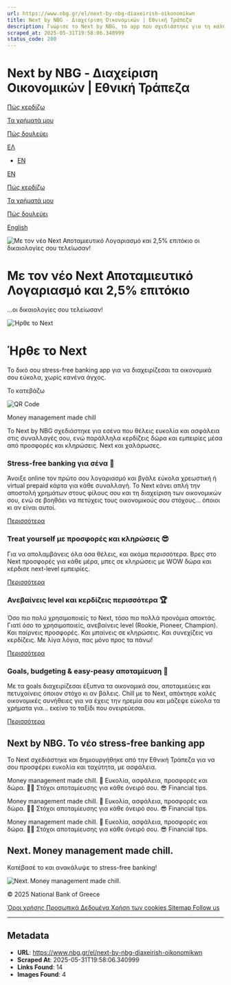 ```yaml
---
url: https://www.nbg.gr/el/next-by-nbg-diaxeirish-oikonomikwn
title: Next by NBG - Διαχείριση Οικονομικών | Εθνική Τράπεζα
description: Γνώρισε το Next by NBG, το app που σχεδιάστηκε για τη καλύτερη διαχείριση των οικονομικών σου. Μπες στο site και μάθε περισσότερα!
scraped_at: 2025-05-31T19:58:06.340999
status_code: 200
---
```


# Next by NBG - Διαχείριση Οικονομικών | Εθνική Τράπεζα

[](/el/next-by-nbg-diaxeirish-oikonomikwn)

[Πώς κερδίζω](/el/next-by-nbg-diaxeirish-oikonomikwn/pws-kerdizeis-mesa-apo-to-next)

[Τα χρήματά μου](/el/next-by-nbg-diaxeirish-oikonomikwn/stress-free-banking)

[Πώς δουλεύει](/el/next-by-nbg-diaxeirish-oikonomikwn/pws-leitourgei-to-next)

[ΕΛ](/)

  * [EN](/)

[EN](/en)

[](/el/next-by-nbg-diaxeirish-oikonomikwn)

[Πώς κερδίζω](/el/next-by-nbg-diaxeirish-oikonomikwn/pws-kerdizeis-mesa-apo-to-next)

[Τα χρήματά μου](/el/next-by-nbg-diaxeirish-oikonomikwn/stress-free-banking)

[Πώς δουλεύει](/el/next-by-nbg-diaxeirish-oikonomikwn/pws-leitourgei-to-next)

[English](/el/next-by-nbg-diaxeirish-oikonomikwn)

![Με τον νέο Next Αποταμιευτικό Λογαριασμό και 2,5% επιτόκιο οι δικαιολογίες σου τελείωσαν!](https://www.nbg.gr/-/jssmedia/Images/next-by-nbg/homepage/saving-account/savings-account-2560x800.png?rev=adcca41fa8b8452a913c2a397721ddcb)

# Με τον νέο Next Αποταμιευτικό Λογαριασμό και 2,5% επιτόκιο

…οι δικαιολογίες σου τελείωσαν!

![Ήρθε το Next](https://www.nbg.gr/-/jssmedia/Images/next-by-nbg/homepage/Next-MVP-Hero-Banner-2560x800.jpg?rev=5d7e43bcfaaf4eb0ab04bdac98633e24)

# Ήρθε το Next

Το δικό σου stress-free banking app για να διαχειρίζεσαι τα οικονομικά σου εύκολα, χωρίς κανένα άγχος.

Το κατεβάζω

![QR Code](https://www.nbg.gr/-/jssmedia/Images/next-by-nbg/general/QR-Code.png?rev=d75742861f8d46e68e5afe161e4a045a)

Money management made chill

Το Next by NBG σχεδιάστηκε για εσένα που θέλεις ευκολία και ασφάλεια στις συναλλαγές σου, ενώ παράλληλα κερδίζεις δώρα και εμπειρίες μέσα από προσφορές και κληρώσεις. Next και χαλάρωσες.

### Stress-free banking για σένα 🧘

Άνοιξε online τον πρώτο σου λογαριασμό και βγάλε εύκολα χρεωστική ή virtual prepaid κάρτα για κάθε συναλλαγή. Το Next κάνει απλή την αποστολή χρημάτων στους φίλους σου και τη διαχείριση των οικονομικών σου, ενώ σε βοηθάει να πετύχεις τους οικονομικούς σου στόχους… όποιοι κι αν είναι αυτοί.

[ Περισσότερα ](/el/next-by-nbg-diaxeirish-oikonomikwn/stress-free-banking)

### Treat yourself με προσφορές και κληρώσεις 😎

Για να απολαμβάνεις όλα όσα θέλεις, και ακόμα περισσότερα. Βρες στο Next προσφορές για κάθε μέρα, μπες σε κληρώσεις με WOW δώρα και κέρδισε next-level εμπειρίες.

[ Περισσότερα ](/el/next-by-nbg-diaxeirish-oikonomikwn/pws-kerdizeis-mesa-apo-to-next)

### Ανεβαίνεις level και κερδίζεις περισσότερα 🏆

Όσο πιο πολύ χρησιμοποιείς το Next, τόσο πιο πολλά προνόμια αποκτάς. Γιατί όσο το χρησιμοποιείς, ανεβαίνεις level (Rookie, Pioneer, Champion). Και παίρνεις προσφορές. Και μπαίνεις σε κληρώσεις. Και συνεχίζεις να κερδίζεις. Με λίγα λόγια, πας μόνο προς τα πάνω!

[ Περισσότερα ](/el/next-by-nbg-diaxeirish-oikonomikwn/pws-leitourgei-to-next)

### Goals, budgeting & easy-peasy αποταμίευση 🎯

Με τα goals διαχειρίζεσαι έξυπνα τα οικονομικά σου, αποταμιεύεις και πετυχαίνεις όποιον στόχο κι αν βάλεις. Chill με το Next, απόκτησε καλές οικονομικές συνήθειες για να έχεις την ηρεμία σου και μάζεψε εύκολα τα χρήματα για… εκείνο το ταξίδι που ονειρεύεσαι.

[ Περισσότερα ](/el/next-by-nbg-diaxeirish-oikonomikwn/stress-free-banking)

## Next by NBG. Το νέο stress-free banking app

To Next σχεδιάστηκε και δημιουργήθηκε από την Εθνική Τράπεζα για να σου προσφέρει ευκολία και ταχύτητα, με ασφάλεια.

Money management made chill. 🤑 Ευκολία, ασφάλεια, προσφορές και δώρα. 🧘‍♂️ Στόχοι αποταμίευσης για κάθε όνειρό σου. 😎 Financial tips.

Money management made chill. 🤑 Ευκολία, ασφάλεια, προσφορές και δώρα. 🧘‍♂️ Στόχοι αποταμίευσης για κάθε όνειρό σου. 😎 Financial tips.

Money management made chill. 🤑 Ευκολία, ασφάλεια, προσφορές και δώρα. 🧘‍♂️ Στόχοι αποταμίευσης για κάθε όνειρό σου. 😎 Financial tips.

## Next. Money management made chill. 

Κατέβασέ το και ανακάλυψε το stress-free banking!

[](https://eur01.safelinks.protection.outlook.com/?url=https%3A%2F%2Fapps.apple.com%2Fgr%2Fapp%2Fnext-by-nbg%2Fid1058862350&data=05%7C02%7Cstamatis.zervakakis%40gr.ey.com%7Cc21507c214b84e7742ea08dc7fb608e7%7C5b973f9977df4bebb27daa0c70b8482c%7C0%7C0%7C638525667036568949%7CUnknown%7CTWFpbGZsb3d8eyJWIjoiMC4wLjAwMDAiLCJQIjoiV2luMzIiLCJBTiI6Ik1haWwiLCJXVCI6Mn0%3D%7C0%7C%7C%7C&sdata=m%2FvpTeD7XFOxqknlJxUWTg4VSzI2%2FkyHEnUiRTzHifs%3D&reserved=0)[](https://eur01.safelinks.protection.outlook.com/?url=https%3A%2F%2Fplay.google.com%2Fstore%2Fapps%2Fdetails%3Fid%3Dgr.nbg.socialpay%26hl%3Den%26gl%3DUS&data=05%7C02%7Cstamatis.zervakakis%40gr.ey.com%7Cc21507c214b84e7742ea08dc7fb608e7%7C5b973f9977df4bebb27daa0c70b8482c%7C0%7C0%7C638525667036559405%7CUnknown%7CTWFpbGZsb3d8eyJWIjoiMC4wLjAwMDAiLCJQIjoiV2luMzIiLCJBTiI6Ik1haWwiLCJXVCI6Mn0%3D%7C0%7C%7C%7C&sdata=91DNNOfJQnrwFfuQ0%2BQxm2xximzp0ui33e%2FXCw8dYis%3D&reserved=0)

![Next. Money management made chill. ](https://www.nbg.gr/-/jssmedia/Images/next-by-nbg/DownloadBanners/footer.jpg?rev=a335e38d3a1a41779fa97a9691e13c25)

[ ](/el/idiwtes)

© 2025 National Bank of Greece

[ Όροι χρήσης ](/-/jssmedia/Files/Footer/terms_of_use)[ Προσωπικά Δεδομένα ](/el/footer/dhlwsh-prostasias-proswpikwn-dedomenwn)[ Χρήση των cookies ](/el/footer/politiki-cookies)[ Sitemap ](/el/footer/sitemap)[ Follow us ](https://www.tiktok.com/@next.by.nbg)

---

## Metadata

- **URL**: https://www.nbg.gr/el/next-by-nbg-diaxeirish-oikonomikwn
- **Scraped At**: 2025-05-31T19:58:06.340999
- **Links Found**: 14
- **Images Found**: 4
